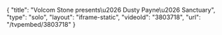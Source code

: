 {
    "title": "Volcom Stone presents\u2026 Dusty Payne\u2026 Sanctuary",
    "type": "solo",
    "layout": "iframe-static",
    "videoId": "3803718",
    "url": "\/tvpembed\/3803718"
}